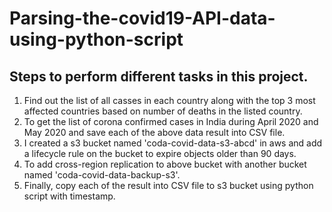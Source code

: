 # Parsing-the-covid19-API-data-using-python-script

## Steps to perform different tasks in this project.

1. Find out the list of all casses in each country along with the top 3 most affected countries based on number of deaths in the listed country.
2. To get the list of corona confirmed cases in India during April 2020 and May 2020 and save each of the above data result into CSV file.
3. I created a s3 bucket named 'coda-covid-data-s3-abcd' in aws and add a lifecycle rule on the bucket to expire objects older than 90 days.
4. To add cross-region replication to above bucket with another bucket named 'coda-covid-data-backup-s3'.
5. Finally, copy each of the result into CSV file to s3 bucket using python script with timestamp.
